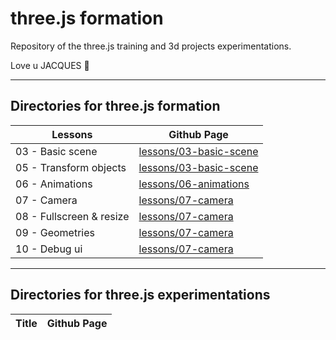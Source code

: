 # three.js formation
Repository of the three.js training and 3d projects experimentations.

Love u JACQUES &#128420;


---
## Directories for three.js formation

| Lessons                  | Github Page                                                                                           |
|--------------------------|-------------------------------------------------------------------------------------------------------|
| 03 - Basic scene         | [lessons/03-basic-scene](https://paulbouvignies.github.io/threeJS/lessons/03-basic-scene/)            |
| 05 - Transform objects   | [lessons/03-basic-scene](https://paulbouvignies.github.io/threeJS/lessons/05-transform-objects/dist/) |
| 06 - Animations          | [lessons/06-animations](https://paulbouvignies.github.io/threeJS/lessons/06-animations/dist)          |
| 07 - Camera              | [lessons/07-camera](https://paulbouvignies.github.io/threeJS/lessons/07-camera/dist)                  |
| 08 - Fullscreen & resize | [lessons/07-camera](https://paulbouvignies.github.io/threeJS/lessons/08-fullscreen-and-resize/dist)   |
| 09 - Geometries          | [lessons/07-camera](https://paulbouvignies.github.io/threeJS/lessons/09-geometries/dist)              |
| 10 - Debug ui            | [lessons/07-camera](https://paulbouvignies.github.io/threeJS/lessons/10-debug-ui/dist)                |

---
## Directories for three.js experimentations

| Title                  | Github Page                                                                                           |
|------------------------|-------------------------------------------------------------------------------------------------------|
